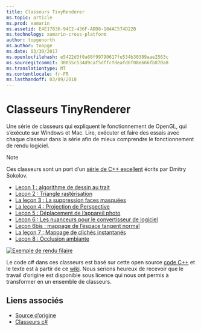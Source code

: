 ```yaml
---
title: Classeurs TinyRenderer
ms.topic: article
ms.prod: xamarin
ms.assetid: E4E17836-94C2-436F-ADD8-104AC574D22B
ms.technology: xamarin-cross-platform
author: topgenorth
ms.author: toopge
ms.date: 03/30/2017
ms.openlocfilehash: e5422d3f0a68f99790617fe534b30389aae2563c
ms.sourcegitcommit: 30055c534d9caf5dffcfdeafd6f08e666fb870a8
ms.translationtype: MT
ms.contentlocale: fr-FR
ms.lasthandoff: 03/09/2018
---
```

# <a name="tinyrenderer-workbooks"></a>Classeurs TinyRenderer

Une série de classeurs qui expliquent le fonctionnement de OpenGL, qui s’exécute sur Windows et Mac. Lire, exécuter et faire des essais avec chaque classeur dans la série afin de mieux comprendre le fonctionnement de rendu logiciel.

> [!NOTE]
> Ces classeurs sont un port d’un [série de C++ excellent](https://github.com/ssloy/tinyrenderer/wiki) écrits par Dmitry Sokolov.

-    [Leçon 1 : algorithme de dessin au trait](https://developer.xamarin.com/workbooks/graphics/tiny-renderer/lesson1.workbook)
-    [Leçon 2 : Triangle rastérisation](https://developer.xamarin.com/workbooks/graphics/tiny-renderer/lesson2.workbook)
-    [La leçon 3 : La suppression faces masquées](https://developer.xamarin.com/workbooks/graphics/tiny-renderer/lesson3.workbook)
-    [La leçon 4 : Projection de Perspective](https://developer.xamarin.com/workbooks/graphics/tiny-renderer/lesson4.workbook)
-    [Leçon 5 : Déplacement de l’appareil photo](https://developer.xamarin.com/workbooks/graphics/tiny-renderer/lesson5.workbook)
-    [Leçon 6 : Les nuanceurs pour le convertisseur de logiciel](https://developer.xamarin.com/workbooks/graphics/tiny-renderer/lesson6.workbook)
-    [Leçon 6bis : mappage de l’espace tangent normal](https://developer.xamarin.com/workbooks/graphics/tiny-renderer/lesson6bis.workbook)
-    [La leçon 7 : Mappage de clichés instantanés](https://developer.xamarin.com/workbooks/graphics/tiny-renderer/lesson7.workbook)
-    [Leçon 8 : Occlusion ambiante](https://developer.xamarin.com/workbooks/graphics/tiny-renderer/lesson8.workbook)

[![](tinyrenderer-images/tinyrenderer-sml.png "Exemple de rendu filaire")](tinyrenderer-images/tinyrenderer.png#lightbox)

Le code c# dans ces classeurs est basé sur cette open source [code C++](https://github.com/ssloy/tinyrenderer) et le texte est à partir de ce [wiki](https://github.com/ssloy/tinyrenderer/wiki/). Nous serions heureux de recevoir que le travail d’origine est disponible sous licence qui nous ont permis à transformer en un ensemble de classeurs.


## <a name="related-links"></a>Liens associés

- [Source d’origine](https://github.com/ssloy/tinyrenderer/blob/master/README.md)
- [Classeurs c#](https://github.com/xamarin/Workbooks/tree/master/graphics/tiny-renderer)
